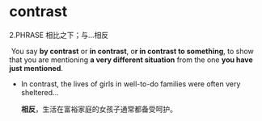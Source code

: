 # contrast

2.PHRASE 相比之下；与...相反

​	You say **by contrast** or **in contrast**, o**r in contrast to something**, to show that you are mentioning **a very different situation** from the one **you have just mentioned**.

- In contrast, the lives of girls in well-to-do families were often very sheltered...

  **相反**，生活在富裕家庭的女孩子通常都备受呵护。